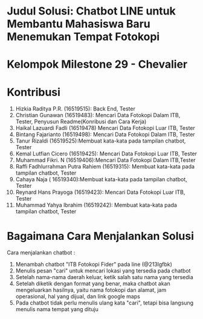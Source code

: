 # Judul Solusi: Chatbot LINE untuk Membantu Mahasiswa Baru Menemukan Tempat Fotokopi
# Kelompok Milestone 29 - Chevalier 

# Kontribusi
1. Hizkia Raditya P.R. (16519515): Back End, Tester
2. Christian Gunawan (16519483): Mencari Data Fotokopi Dalam ITB, Tester, Penyusun Readme(Konribusi dan Cara Kerja)
3. Haikal Lazuardi Fadli (16519478) Mencari Data Fotokopi Luar ITB, Tester
4. Bintang Fajarianto (16519498): Mencari Data Fotokopi Dalam ITB, Tester
5. Tanur Rizaldi (16519525):Membuat kata-kata pada tampilan chatbot, Tester
6. Kemal Lutfian Cicero (16519425): Mencari Data Fotokopi Luar ITB, Tester
7. Muhammad Fikri. N (16519406):Mencari Data Fotokopi Dalam ITB,Tester
8. Raffi Fadhlurrahman Putra Rahiem (16519315): Membuat kata-kata pada tampilan chatbot, Tester
9. Cahaya Naja ( 16519340):Membuat kata-kata pada tampilan chatbot, Tester
10. Reynard Hans Prayoga (16519423): Mencari Data Fotokopi Luar ITB, Tester
11. Muhammad Yahya Ibrahim (16519242): Membuat kata-kata pada tampilan chatbot, Tester

# Bagaimana Cara Menjalankan Solusi
Cara menjalankan chatbot :
1. Menambah chatbot "ITB Fotokopi Fider" pada line (@213lgfbk) 
2. Menulis pesan "cari" untuk mencari lokasi yang tersedia pada chatbot
3. Setelah nama-nama daerah keluar, ketik salah satu nama yang tersedia
4. Setelah diketik dengan format yang benar, maka chatbot akan mengeluarkan hasilnya, yaitu nama fotokopi dan alamat, jam operasional, hal yang dijual, dan link google maps
5. Pada chatbot tidak perlu menulis ulang kata "cari", tetapi bisa langsung menulis nama tempat yang dituju

